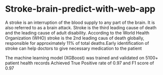 # Stroke-brain-predict-with-web-app
A stroke is an interruption of the blood supply to any part of the brain.  It is also referred to as a brain attack. Stroke is the third leading cause of death and the leading cause of adult disability.
According to the World Health Organization (WHO) stroke is the 2nd leading caus of death globally, responsible for approximately 11% of total deaths.Early identification of stroke can help doctors to give necessary medication to the patient

The machine learning model (XGBoost) was trained and validated on 5100+  patient health records
Achieved True Positive rate of 0.97 and F1 score of 0.97
